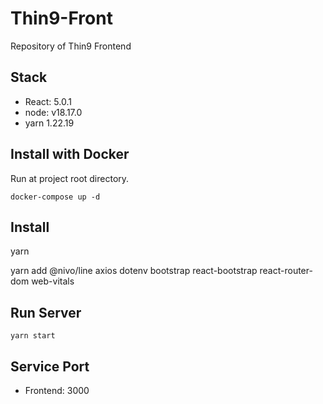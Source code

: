 # Thin9-Front
Repository of Thin9 Frontend


## Stack
- React: 5.0.1
- node: v18.17.0
- yarn 1.22.19

## Install with Docker 

Run at project root directory.

```shell
docker-compose up -d
```


## Install
yarn

yarn add @nivo/line axios dotenv bootstrap react-bootstrap react-router-dom web-vitals

## Run Server


```shell
yarn start
```

## Service Port
- Frontend: 3000

